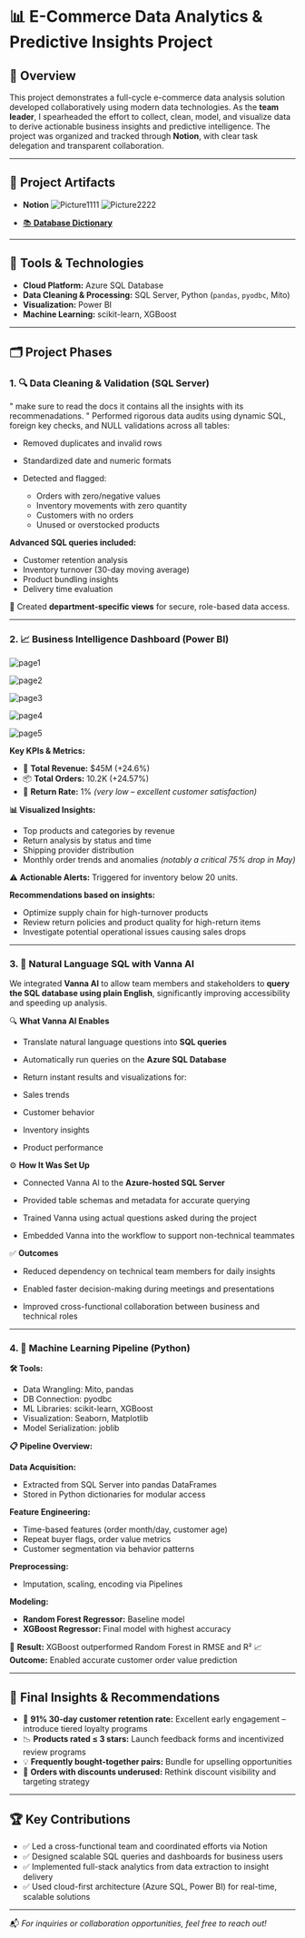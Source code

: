 
# 📊 E-Commerce Data Analytics & Predictive Insights Project

## 🔖 Overview

This project demonstrates a full-cycle e-commerce data analysis solution developed collaboratively using modern data technologies. As the **team leader**, I spearheaded the effort to collect, clean, model, and visualize data to derive actionable business insights and predictive intelligence. The project was organized and tracked through **Notion**, with clear task delegation and transparent collaboration.

---

## 🔗 Project Artifacts

* **Notion**
  ![Picture1111](https://github.com/user-attachments/assets/947af9cd-32a4-40d3-8974-b68b7d5a4088)
  ![Picture2222](https://github.com/user-attachments/assets/f014292a-8074-4374-aff1-1294fde59cb7)


* [📚 **Database Dictionary**](./data_dictionary/database_dictionary.pdf)

---

## 🧩 Tools & Technologies

* **Cloud Platform:** Azure SQL Database
* **Data Cleaning & Processing:** SQL Server, Python (`pandas`, `pyodbc`, Mito)
* **Visualization:** Power BI
* **Machine Learning:** scikit-learn, XGBoost


---

## 🗂️ Project Phases

### 1. 🔍 Data Cleaning & Validation (SQL Server)
" make sure to read the docs it contains all the insights with its recommenadations. "
Performed rigorous data audits using dynamic SQL, foreign key checks, and NULL validations across all tables:

* Removed duplicates and invalid rows
* Standardized date and numeric formats
* Detected and flagged:

  * Orders with zero/negative values
  * Inventory movements with zero quantity
  * Customers with no orders
  * Unused or overstocked products

**Advanced SQL queries included:**

* Customer retention analysis
* Inventory turnover (30-day moving average)
* Product bundling insights
* Delivery time evaluation

📌 Created **department-specific views** for secure, role-based data access.

---

### 2. 📈 Business Intelligence Dashboard (Power BI)
![page1](https://github.com/user-attachments/assets/97604150-cc5a-4a7f-9629-a4ae3772732e)

![page2](https://github.com/user-attachments/assets/5175b498-9033-4e1a-93fa-08b5ef90f02a)

![page3](https://github.com/user-attachments/assets/f39d0074-16b0-422b-9e4a-2bbf9ddfcdf2)

![page4](https://github.com/user-attachments/assets/7a22f572-c649-4657-b3f4-962a2e5e64ad)

![page5](https://github.com/user-attachments/assets/34586619-c588-4bcd-b44d-abf257e06a7c)





**Key KPIs & Metrics:**

* 🧾 **Total Revenue:** \$45M (+24.6%)
* 📦 **Total Orders:** 10.2K (+24.57%)
* 🔁 **Return Rate:** 1% *(very low – excellent customer satisfaction)*

**📊 Visualized Insights:**

* Top products and categories by revenue
* Return analysis by status and time
* Shipping provider distribution
* Monthly order trends and anomalies *(notably a critical 75% drop in May)*

⚠️ **Actionable Alerts:** Triggered for inventory below 20 units.

**Recommendations based on insights:**

* Optimize supply chain for high-turnover products
* Review return policies and product quality for high-return items
* Investigate potential operational issues causing sales drops

---

### 3. 💬 Natural Language SQL with Vanna AI
We integrated **Vanna AI** to allow team members and stakeholders to **query the SQL database using plain English**, significantly improving accessibility and speeding up analysis.

🔍 **What Vanna AI Enables**
* Translate natural language questions into **SQL queries**

* Automatically run queries on the **Azure SQL Database**

* Return instant results and visualizations for:

* Sales trends

* Customer behavior

* Inventory insights

* Product performance

⚙️ **How It Was Set Up**
* Connected Vanna AI to the **Azure-hosted SQL Server**

* Provided table schemas and metadata for accurate querying

* Trained Vanna using actual questions asked during the project

* Embedded Vanna into the workflow to support non-technical teammates

✅ **Outcomes**
* Reduced dependency on technical team members for daily insights

* Enabled faster decision-making during meetings and presentations

* Improved cross-functional collaboration between business and technical roles


---

### 4. 🧠 Machine Learning Pipeline (Python)

**🛠 Tools:**

* Data Wrangling: Mito, pandas
* DB Connection: pyodbc
* ML Libraries: scikit-learn, XGBoost
* Visualization: Seaborn, Matplotlib
* Model Serialization: joblib

**📋 Pipeline Overview:**

**Data Acquisition:**

* Extracted from SQL Server into pandas DataFrames
* Stored in Python dictionaries for modular access

**Feature Engineering:**

* Time-based features (order month/day, customer age)
* Repeat buyer flags, order value metrics
* Customer segmentation via behavior patterns

**Preprocessing:**

* Imputation, scaling, encoding via Pipelines

**Modeling:**

* **Random Forest Regressor:** Baseline model
* **XGBoost Regressor:** Final model with highest accuracy

🧠 **Result:** XGBoost outperformed Random Forest in RMSE and R²
📈 **Outcome:** Enabled accurate customer order value prediction

---

## 🎯 Final Insights & Recommendations

* 🚀 **91% 30-day customer retention rate:** Excellent early engagement – introduce tiered loyalty programs
* 📉 **Products rated ≤ 3 stars:** Launch feedback forms and incentivized review programs
* 💡 **Frequently bought-together pairs:** Bundle for upselling opportunities
* 🔁 **Orders with discounts underused:** Rethink discount visibility and targeting strategy

---

## 🏆 Key Contributions

* ✅ Led a cross-functional team and coordinated efforts via Notion
* ✅ Designed scalable SQL queries and dashboards for business users
* ✅ Implemented full-stack analytics from data extraction to insight delivery
* ✅ Used cloud-first architecture (Azure SQL, Power BI) for real-time, scalable solutions

---

📬 *For inquiries or collaboration opportunities, feel free to reach out!*

